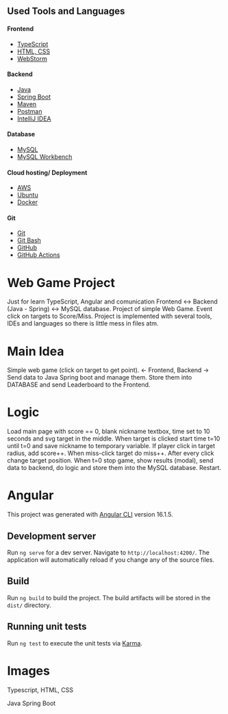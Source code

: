 ## Used Tools and Languages

#### Frontend
- [TypeScript](https://www.typescriptlang.org/)
- [HTML, CSS](https://html.com/)
- [WebStorm](https://www.jetbrains.com/webstorm/)
#### Backend
- [Java](https://www.java.com/en/)
- [Spring Boot](https://spring.io/projects/spring-boot)
- [Maven](https://maven.apache.org/)
- [Postman](https://www.postman.com/)
- [IntelliJ IDEA](https://www.jetbrains.com/idea/)
#### Database
- [MySQL](https://www.mysql.com/)
- [MySQL Workbench](https://www.mysql.com/products/workbench/)
#### Cloud hosting/ Deployment
- [AWS](https://aws.amazon.com/)
- [Ubuntu](https://ubuntu.com/aws)
- [Docker](https://www.docker.com/)
#### Git
- [Git](https://git-scm.com/)
- [Git Bash](https://gitforwindows.org/)
- [GitHub](https://github.com/)
- [GitHub Actions](https://github.com/features/actions)








# Web Game Project

Just for learn TypeScript, Angular and comunication Frontend <-> Backend (Java - Spring) <-> MySQL database. Project of simple Web Game. Event click on targets to Score/Miss. Project is implemented with several tools, IDEs and languages so there is little mess in files atm.

# Main Idea
Simple web game (click on target to get point). <- Frontend, Backend -> Send data to Java Spring boot and manage them. Store them into DATABASE and send Leaderboard to the Frontend.

# Logic
Load main page with score == 0, blank nickname textbox, time set to 10 seconds and svg target in the middle. When target is clicked start time t=10 until t=0 and save nickname to temporary variable. If player click in target radius, add score++. When miss-click target do miss++. After every click change target position. When t=0 stop game, show results (modal), send data to backend, do logic and store them into the MySQL database. Restart.

# Angular

This project was generated with [Angular CLI](https://github.com/angular/angular-cli) version 16.1.5.

## Development server

Run `ng serve` for a dev server. Navigate to `http://localhost:4200/`. The application will automatically reload if you change any of the source files.

## Build

Run `ng build` to build the project. The build artifacts will be stored in the `dist/` directory.

## Running unit tests

Run `ng test` to execute the unit tests via [Karma](https://karma-runner.github.io).

# Images

Typescript, HTML, CSS

Java Spring Boot

